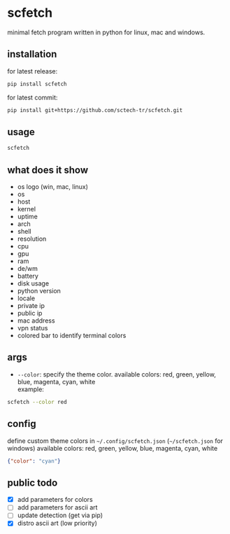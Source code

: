 # scfetch
minimal fetch program written in python for linux, mac and windows.
## installation
for latest release:
```bash
pip install scfetch
```
for latest commit:
```bash
pip install git+https://github.com/sctech-tr/scfetch.git
```
## usage
```bash
scfetch
```
## what does it show
- os logo (win, mac, linux)
- os
- host
- kernel
- uptime
- arch
- shell
- resolution
- cpu
- gpu
- ram
- de/wm
- battery
- disk usage
- python version
- locale
- private ip
- public ip
- mac address
- vpn status
- colored bar to identify terminal colors
## args
- `--color`: specify the theme color. available colors: red, green, yellow, blue, magenta, cyan, white  
example:
```bash
scfetch --color red
```
## config
define custom theme colors in `~/.config/scfetch.json` (`~/scfetch.json` for windows)
available colors: red, green, yellow, blue, magenta, cyan, white
```json
{"color": "cyan"}
```
## public todo
- [x] add parameters for colors
- [ ] add parameters for ascii art
- [ ] update detection (get via pip)
- [x] distro ascii art (low priority)
